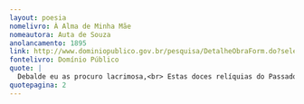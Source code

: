 ```yaml
---
layout: poesia
nomelivro: À Alma de Minha Mãe
nomeautora: Auta de Souza
anolancamento: 1895
link: http://www.dominiopublico.gov.br/pesquisa/DetalheObraForm.do?select_action=&co_obra=81653
fontelivro: Domínio Público
quote: |
  Debalde eu as procuro lacrimosa,<br> Estas doces relíquias do Passado,<br> Para guardá-las na urna perfumosa,<br> Do meu seio no cofre imaculado.
quotepagina: 2
---
```

